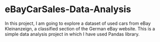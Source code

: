 # eBayCarSales-Data-Analysis
In this project, I am going to explore a dataset of used cars from eBay Kleinanzeign, a classified section of the German eBay website.
This is a simple data analysis project in which I have used Pandas library.
